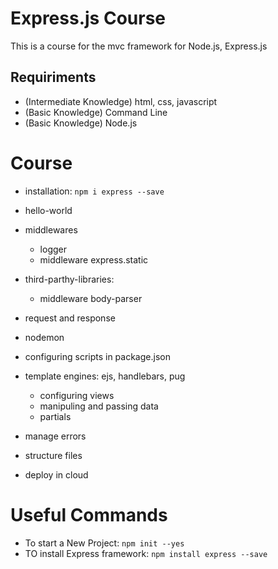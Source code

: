 # Express.js Course
This is a course for the mvc framework for Node.js, Express.js

## Requiriments
- (Intermediate Knowledge) html, css, javascript
- (Basic Knowledge) Command Line
- (Basic Knowledge) Node.js

# Course
  - installation: `npm i express --save`
  - hello-world
  - middlewares
    - logger
    - middleware express.static
  - third-parthy-libraries:
      - middleware body-parser  
  - request and response

  - nodemon
  - configuring scripts in package.json
  - template engines: ejs, handlebars, pug
      - configuring views
      - manipuling and passing data
      - partials
  - manage errors
  - structure files
  - deploy in cloud

# Useful Commands
- To start a New Project: `npm init --yes`
- TO install Express framework: `npm install express --save`
